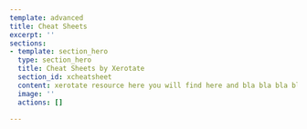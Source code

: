 ```yaml
---
template: advanced
title: Cheat Sheets
excerpt: ''
sections:
- template: section_hero
  type: section_hero
  title: Cheat Sheets by Xerotate
  section_id: xcheatsheet
  content: xerotate resource here you will find here and bla bla bla bla bla bla bla
  image: ''
  actions: []

---
```


